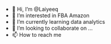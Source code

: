 - 👋 Hi, I’m @Laiyeeq
- 👀 I’m interested in FBA Amazon 
- 🌱 I’m currently learning data analytics
- 💞️ I’m looking to collaborate on ...
- 📫 How to reach me 

<!---
Laiyeeq/Laiyeeq is a ✨ special ✨ repository because its `README.md` (this file) appears on your GitHub profile.
You can click the Preview link to take a look at your changes.
--->
